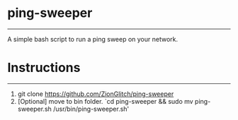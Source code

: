 # ping-sweeper
***
A simple bash script to run a ping sweep on your network.

# Instructions
***
1. git clone https://github.com/ZionGlitch/ping-sweeper
2. [Optional] move to bin folder. `cd ping-sweeper && sudo mv ping-sweeper.sh /usr/bin/ping-sweeper.sh'
